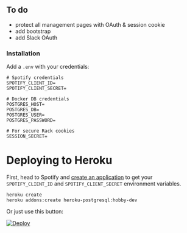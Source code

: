 ## To do
- protect all management pages with OAuth & session cookie
- add bootstrap
- add Slack OAuth

### Installation

Add a `.env` with your credentials:

```
# Spotify credentials
SPOTIFY_CLIENT_ID=
SPOTIFY_CLIENT_SECRET=

# Docker DB credentials
POSTGRES_HOST=
POSTGRES_DB=
POSTGRES_USER=
POSTGRES_PASSWORD=

# For secure Rack cookies
SESSION_SECRET=
```

# Deploying to Heroku

First, head to Spotify and [create an application](https://developer.spotify.com/my-applications/#!/applications) to get your `SPOTIFY_CLIENT_ID` and `SPOTIFY_CLIENT_SECRET` environment variables.
```
heroku create
heroku addons:create heroku-postgresql:hobby-dev
```

Or just use this button:

[![Deploy](https://www.herokucdn.com/deploy/button.svg)](https://heroku.com/deploy)